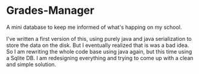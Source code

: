 # Grades-Manager

A mini database to keep me informed of what's happing on my school.

I've written a first version of this, using purely java and java serialization to store the data on the disk. But I eventually realized that is was a bad idea. So I am rewriting the whole code base using java again, but this time using a Sqlite DB. I am redesigning everything and trying to come up with a clean and simple solution.

